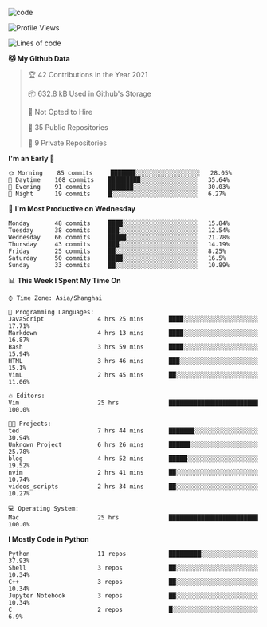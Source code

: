 
<!--
**liuyaanng/liuyaanng** is a ✨ _special_ ✨ repository because its `README.md` (this file) appears on your GitHub profile.

Here are some ideas to get you started:

- 🔭 I’m currently working on ...
- 🌱 I’m currently learning ...
- 👯 I’m looking to collaborate on ...
- 🤔 I’m looking for help with ...
- 💬 Ask me about ...
- 📫 How to reach me: ...
- 😄 Pronouns: ...
- ⚡ Fun fact: ...
-->


![code](https://cdn.jsdelivr.net/gh/liuyaanng/liuyaanng@1.0/code.gif) 

<!--START_SECTION:waka-->
![Profile Views](http://img.shields.io/badge/Profile%20Views-7-blue)

![Lines of code](https://img.shields.io/badge/From%20Hello%20World%20I%27ve%20Written-5.3%20million%20lines%20of%20code-blue)

**🐱 My Github Data** 

> 🏆 42 Contributions in the Year 2021
 > 
> 📦 632.8 kB Used in Github's Storage 
 > 
> 🚫 Not Opted to Hire
 > 
> 📜 35 Public Repositories 
 > 
> 🔑 9 Private Repositories  
 > 
**I'm an Early 🐤** 

```text
🌞 Morning    85 commits     ███████░░░░░░░░░░░░░░░░░░   28.05% 
🌆 Daytime    108 commits    █████████░░░░░░░░░░░░░░░░   35.64% 
🌃 Evening    91 commits     ███████░░░░░░░░░░░░░░░░░░   30.03% 
🌙 Night      19 commits     █░░░░░░░░░░░░░░░░░░░░░░░░   6.27%

```
📅 **I'm Most Productive on Wednesday** 

```text
Monday       48 commits     ████░░░░░░░░░░░░░░░░░░░░░   15.84% 
Tuesday      38 commits     ███░░░░░░░░░░░░░░░░░░░░░░   12.54% 
Wednesday    66 commits     █████░░░░░░░░░░░░░░░░░░░░   21.78% 
Thursday     43 commits     ███░░░░░░░░░░░░░░░░░░░░░░   14.19% 
Friday       25 commits     ██░░░░░░░░░░░░░░░░░░░░░░░   8.25% 
Saturday     50 commits     ████░░░░░░░░░░░░░░░░░░░░░   16.5% 
Sunday       33 commits     ██░░░░░░░░░░░░░░░░░░░░░░░   10.89%

```


📊 **This Week I Spent My Time On** 

```text
⌚︎ Time Zone: Asia/Shanghai

💬 Programming Languages: 
JavaScript               4 hrs 25 mins       ████░░░░░░░░░░░░░░░░░░░░░   17.71% 
Markdown                 4 hrs 13 mins       ████░░░░░░░░░░░░░░░░░░░░░   16.87% 
Bash                     3 hrs 59 mins       ████░░░░░░░░░░░░░░░░░░░░░   15.94% 
HTML                     3 hrs 46 mins       ███░░░░░░░░░░░░░░░░░░░░░░   15.1% 
VimL                     2 hrs 45 mins       ██░░░░░░░░░░░░░░░░░░░░░░░   11.06%

🔥 Editors: 
Vim                      25 hrs              █████████████████████████   100.0%

🐱‍💻 Projects: 
ted                      7 hrs 44 mins       ███████░░░░░░░░░░░░░░░░░░   30.94% 
Unknown Project          6 hrs 26 mins       ██████░░░░░░░░░░░░░░░░░░░   25.78% 
blog                     4 hrs 52 mins       █████░░░░░░░░░░░░░░░░░░░░   19.52% 
nvim                     2 hrs 41 mins       ██░░░░░░░░░░░░░░░░░░░░░░░   10.74% 
videos_scripts           2 hrs 34 mins       ██░░░░░░░░░░░░░░░░░░░░░░░   10.27%

💻 Operating System: 
Mac                      25 hrs              █████████████████████████   100.0%

```

**I Mostly Code in Python** 

```text
Python                   11 repos            █████████░░░░░░░░░░░░░░░░   37.93% 
Shell                    3 repos             ██░░░░░░░░░░░░░░░░░░░░░░░   10.34% 
C++                      3 repos             ██░░░░░░░░░░░░░░░░░░░░░░░   10.34% 
Jupyter Notebook         3 repos             ██░░░░░░░░░░░░░░░░░░░░░░░   10.34% 
C                        2 repos             █░░░░░░░░░░░░░░░░░░░░░░░░   6.9%

```



<!--END_SECTION:waka-->
